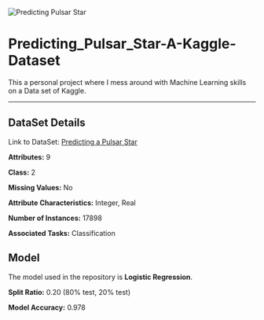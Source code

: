 ![Predicting Pulsar Star](https://storage.googleapis.com/kagglesdsdata/datasets/26280/33496/thumb-1920-510805.jpg?GoogleAccessId=web-data@kaggle-161607.iam.gserviceaccount.com&Expires=1543292590&Signature=c%2Bcu4KGqz2CbXBBqfUGfS6v%2BCL633Un%2FA%2BBeW5BoTgBH8UvGiNosopAIZnLNRTBtVi8FaKg1t%2Bfyv3qEb6hcOBDFQTK3yWnNvpgQd13hvqhKyzjfRgADDtoVMx2gAwaI18w4y%2Fkg7U6vuVkKreBEzCCBNtbJf7DyBV1eOx4dpSErNGPe6QsvNKkbYIBfu9rpm5IYiv60TRYCA%2FHAf8Ggf%2BMBGd0JA1qt2ydowgW4tYaLhqW3R87B5ZTBM8%2FA8fgJxZ9vmkPJzKXYuczD817tTNz73aO39opGfomN9HQ6oPLnmPh6AEhPOfhGdfLaY0U4JW0HdVThjRxERvQzpJGmhg%3D%3D)


# Predicting_Pulsar_Star-A-Kaggle-Dataset
This a personal project where I mess around with Machine Learning skills on a Data set of Kaggle.


------------


## DataSet Details

Link to DataSet: [Predicting a Pulsar Star](https://www.kaggle.com/pavanraj159/predicting-a-pulsar-star)

**Attributes:** 9

**Class:** 2

**Missing Values:** No

**Attribute Characteristics:** Integer, Real

**Number of Instances:** 17898

**Associated Tasks:** Classification

## Model

The model used in the repository is **Logistic Regression**.

**Split Ratio:** 0.20 (80% test, 20% test)

**Model Accuracy:** 0.978
